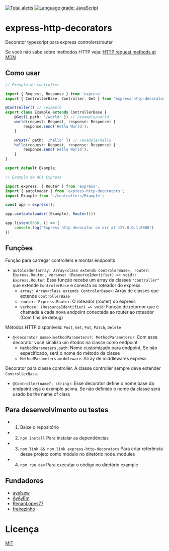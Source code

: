 [![Total alerts](https://img.shields.io/lgtm/alerts/g/ayelsew/express-decorator.svg?logo=lgtm&logoWidth=18)](https://lgtm.com/projects/g/ayelsew/express-decorator/alerts/)
[![Language grade: JavaScript](https://img.shields.io/lgtm/grade/javascript/g/ayelsew/express-decorator.svg?logo=lgtm&logoWidth=18)](https://lgtm.com/projects/g/ayelsew/express-decorator/context:javascript)

# express-http-decorators

Decorator typescript para express controlers/router

Se você não sabe sobre methodos HTTP veja: [HTTP request methods at MDN](https://developer.mozilla.org/en-US/docs/Web/HTTP/Methods)

## Como usar

```ts
// Exemplo de controller

import { Request, Response } from 'express'
import { ControllerBase, Controller, Get } from 'express-http-decorators';

@Controller() // /example
export class Example extends ControllerBase {
    @Get({ path: '/world' }) // /example/world
    world(request: Request, response: Response) {
        response.send('Hello World');
    }

    @Post({ path: '/hello' }) // /example/hello
    hello(request: Request, response: Response) {
        response.send('Hello World');
    }
}

export default Example;
```

```ts
// Exemplo de API Express 

import express, { Router } from 'express';
import { autoloader } from 'express-http-decorators';
import Example from './controllers/Example';

const app = express();

app.use(autoloader([Example], Router()))

app.listen(8888, () => {
    console.log('Express http decorator on air at 127.0.0.1:8888')
})

```

## Funções

Função para carregar controllers e montar endpoints 
- `autoloader(array: Array<class extends ControlerBase>, router: Express.Router, verbose: (ResourceIdentifier) => void): Express.Router`: Essa função recebe um array de classes `"controller"` que extende `ControlerBase` e conecta ao roteador do express  
    - `array: Array<class extends ControlerBase>`: Array de classes que extende `ControllerBase`  
    - `router: Express.Router`: O roteador (router) do express  
    - `verbose: (ResourceIdentifier) => void`: Função de retornor que é chamada a cada nova endpoint conectada ao router ao roteador (Com fins de debug)  

Métodos HTTP disponíveis: `Post`, `Get`, `Put`, `Patch`, `Delete`
- `@<decorator name>(methodParameters?: MethodParameters)`: Com esse decorator você sinaliza um étodos na classe como endpoint
    - `MethodParameters.path`: Nome customizado para endpoint, Se não especificado, será o nome do método da classe
    - `MethodParameters.middleware`: Array de middlewares express

Decorator para classe controller. A classe controller sempre deve extender `ControllerBase`.
- `@Controller(name?: string)`: Esse decorator define o nome base da endpoint veja o exemplo acima. Se não definido o nome da classe será usado be the name of class

## Para desenvolvimento ou testes

 - 1) Baixe o repositório
 - 2) `npm install` Para instalar as dependências
 - 3) `npm link && npm link express-http-decorators` Para criar referência desse projeto como módulo no diretório node_modules
 - 4) `npm run dev` Para executar o código no diretório example

## Fundadores
- [ayelsew](https://github.com/ayelsew)
- [AyAyEm](https://github.com/AyAyEm)
- [RenanLopes77](https://github.com/RenanLopes77)
- [freirezinho](https://github.com/freirezinho)

# Licença
[MIT](/LICENSE)